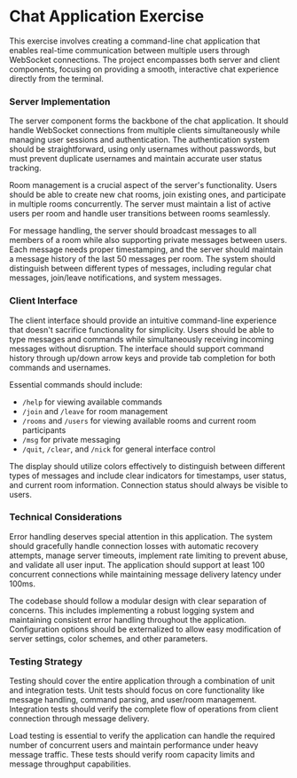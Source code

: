 # Chat Application Exercise

This exercise involves creating a command-line chat application that enables real-time communication between multiple users through WebSocket connections. The project encompasses both server and client components, focusing on providing a smooth, interactive chat experience directly from the terminal.

### Server Implementation

The server component forms the backbone of the chat application. It should handle WebSocket connections from multiple clients simultaneously while managing user sessions and authentication. The authentication system should be straightforward, using only usernames without passwords, but must prevent duplicate usernames and maintain accurate user status tracking.

Room management is a crucial aspect of the server's functionality. Users should be able to create new chat rooms, join existing ones, and participate in multiple rooms concurrently. The server must maintain a list of active users per room and handle user transitions between rooms seamlessly.

For message handling, the server should broadcast messages to all members of a room while also supporting private messages between users. Each message needs proper timestamping, and the server should maintain a message history of the last 50 messages per room. The system should distinguish between different types of messages, including regular chat messages, join/leave notifications, and system messages.

### Client Interface

The client interface should provide an intuitive command-line experience that doesn't sacrifice functionality for simplicity. Users should be able to type messages and commands while simultaneously receiving incoming messages without disruption. The interface should support command history through up/down arrow keys and provide tab completion for both commands and usernames.

Essential commands should include:

* `/help` for viewing available commands
* `/join` and `/leave` for room management
* `/rooms` and `/users` for viewing available rooms and current room participants
* `/msg` for private messaging
* `/quit`, `/clear`, and `/nick` for general interface control

The display should utilize colors effectively to distinguish between different types of messages and include clear indicators for timestamps, user status, and current room information. Connection status should always be visible to users.

### Technical Considerations

Error handling deserves special attention in this application. The system should gracefully handle connection losses with automatic recovery attempts, manage server timeouts, implement rate limiting to prevent abuse, and validate all user input. The application should support at least 100 concurrent connections while maintaining message delivery latency under 100ms.

The codebase should follow a modular design with clear separation of concerns. This includes implementing a robust logging system and maintaining consistent error handling throughout the application. Configuration options should be externalized to allow easy modification of server settings, color schemes, and other parameters.

### Testing Strategy

Testing should cover the entire application through a combination of unit and integration tests. Unit tests should focus on core functionality like message handling, command parsing, and user/room management. Integration tests should verify the complete flow of operations from client connection through message delivery.

Load testing is essential to verify the application can handle the required number of concurrent users and maintain performance under heavy message traffic. These tests should verify room capacity limits and message throughput capabilities.